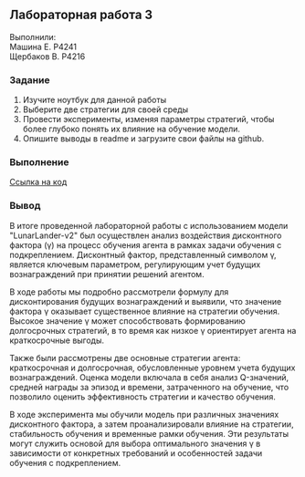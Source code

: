## Лабораторная работа 3

Выполнили: <br>
Машина Е. P4241 <br>
Щербаков В. P4216

### Задание

1. Изучите ноутбук для данной работы
2. Выберите две стратегии для своей среды
3. Провести эксперименты, изменяя параметры стратегий, 
чтобы более глубоко понять их влияние на обучение 
модели.
4. Опишите выводы в readme и загрузите свои файлы на 
github.

### Выполнение
[Ссылка на код](./RL3_LunarLander.ipynb)

### Вывод
В итоге проведенной лабораторной работы с использованием модели "LunarLander-v2" был осуществлен анализ воздействия дисконтного фактора (γ) на процесс обучения агента в рамках задачи обучения с подкреплением. Дисконтный фактор, представленный символом γ, является ключевым параметром, регулирующим учет будущих вознаграждений при принятии решений агентом.

В ходе работы мы подробно рассмотрели формулу для дисконтирования будущих вознаграждений и выявили, что значение фактора γ оказывает существенное влияние на стратегии обучения. Высокое значение γ может способствовать формированию долгосрочных стратегий, в то время как низкое γ ориентирует агента на краткосрочные выгоды.

Также были рассмотрены две основные стратегии агента: краткосрочная и долгосрочная, обусловленные уровнем учета будущих вознаграждений. Оценка модели включала в себя анализ Q-значений, средней награды за эпизод и времени, затраченного на обучение, что позволило оценить эффективность стратегии и качество обучения.

В ходе эксперимента мы обучили модель при различных значениях дисконтного фактора, а затем проанализировали влияние на стратегии, стабильность обучения и временные рамки обучения. Эти результаты могут служить основой для выбора оптимального значения γ в зависимости от конкретных требований и особенностей задачи обучения с подкреплением.
